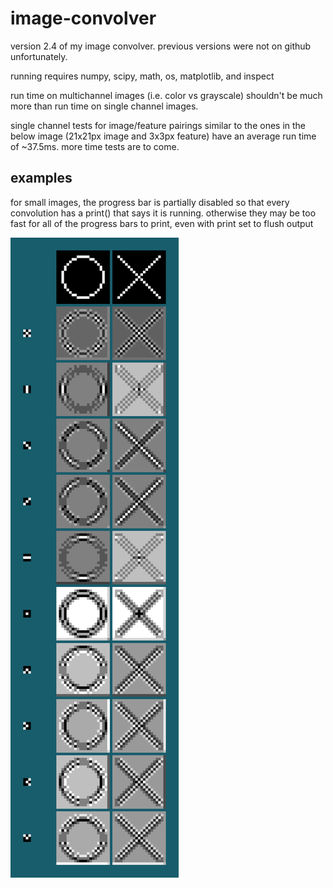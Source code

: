 # image-convolver
version 2.4 of my image convolver. previous versions were not on github unfortunately.

running requires numpy, scipy, math, os, matplotlib, and inspect

run time on multichannel images (i.e. color vs grayscale) shouldn't be much more than run time on single channel images.

single channel tests for image/feature pairings similar to the ones in the below image (21x21px image and 3x3px feature) have an average run time of ~37.5ms. more time tests are to come.

## examples
for small images, the progress bar is partially disabled so that every convolution has a print() that says it is running. otherwise they may be too fast for all of the progress bars to print, even with print set to flush output

![](o_x_demostration.png)